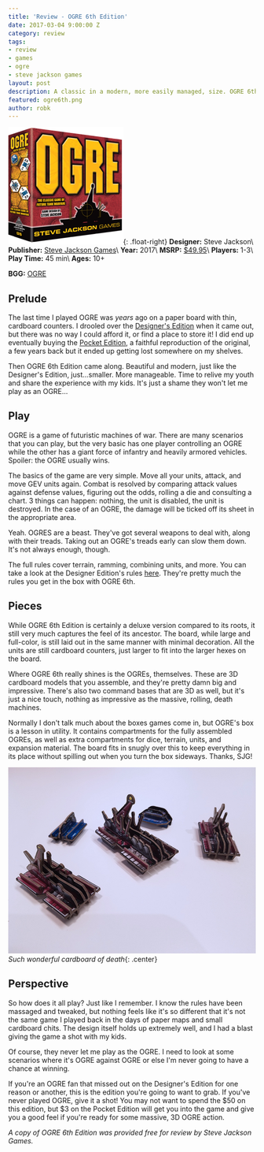 ```yaml
---
title: 'Review - OGRE 6th Edition'
date: 2017-03-04 9:00:00 Z
category: review
tags:
- review
- games
- ogre
- steve jackson games
layout: post
description: A classic in a modern, more easily managed, size. OGRE 6th will bring you back.
featured: ogre6th.png
author: robk
---
```


![OGRE](/images/ogre/cover.png){: .float-right}
**Designer:** Steve Jackson\\
**Publisher:** [Steve Jackson Games](http://www.sjgames.com/ogre/products/ogre6e)\\
**Year:** 2017\\
**MSRP:** [$49.95](http://amzn.to/2mYwj2m)\\
**Players:** 1-3\\
**Play Time:** 45 min\\
**Ages:** 10+

**BGG:** [OGRE](https://boardgamegeek.com/boardgame/5206/ogre)

<h2>Prelude</h2>

The last time I played OGRE was *years* ago on a paper board with thin, cardboard counters. I drooled over the [Designer's Edition](http://www.sjgames.com/ogre/products/ogredesigner/img/ogre_rulebook.pdf) when it came out, but there was no way I could afford it, or find a place to store it! I did end up eventually buying the [Pocket Edition](http://www.sjgames.com/ogre/products/pocketogre/), a faithful reproduction of the original, a few years back but it ended up getting lost somewhere on my shelves.

Then OGRE 6th Edition came along. Beautiful and modern, just like the Designer's Edition, just...smaller. More manageable. Time to relive my youth and share the experience with my kids. It's just a shame they won't let me play as an OGRE...

<h2>Play</h2>

OGRE is a game of futuristic machines of war. There are many scenarios that you can play, but the very basic has one player controlling an OGRE while the other has a giant force of infantry and heavily armored vehicles. Spoiler: the OGRE usually wins.

The basics of the game are very simple. Move all your units, attack, and move GEV units again. Combat is resolved by comparing attack values against defense values, figuring out the odds, rolling a die and consulting a chart. 3 things can happen: nothing, the unit is disabled, the unit is destroyed. In the case of an OGRE, the damage will be ticked off its sheet in the appropriate area.

Yeah. OGRES are a beast. They've got several weapons to deal with, along with their treads. Taking out an OGRE's treads early can slow them down. It's not always enough, though.

The full rules cover terrain, ramming, combining units, and more. You can take a look at the Designer Edition's rules [here](http://www.sjgames.com/ogre/products/ogredesigner/img/ogre_rulebook.pdf). They're pretty much the rules you get in the box with OGRE 6th.

<h2>Pieces</h2>

While OGRE 6th Edition is certainly a deluxe version compared to its roots, it still very much captures the feel of its ancestor. The board, while large and full-color, is still laid out in the same manner with minimal decoration. All the units are still cardboard counters, just larger to fit into the larger hexes on the board.

Where OGRE 6th really shines is the OGREs, themselves. These are 3D cardboard models that you assemble, and they're pretty damn big and impressive. There's also two command bases that are 3D as well, but it's just a nice touch, nothing as impressive as the massive, rolling, death machines.

Normally I don't talk much about the boxes games come in, but OGRE's box is a lesson in utility. It contains compartments for the fully assembled OGREs, as well as extra compartments for dice, terrain, units, and expansion material. The board fits in snugly over this to keep everything in its place without spilling out when you turn the box sideways. Thanks, SJG!

![3D Pieces](/images/ogre/3d.jpg)
*Such wonderful cardboard of death*{: .center}

<h2>Perspective</h2>

So how does it all play? Just like I remember. I know the rules have been massaged and tweaked, but nothing feels like it's so different that it's not the same game I played back in the days of paper maps and small cardboard chits. The design itself holds up extremely well, and I had a blast giving the game a shot with my kids.

Of course, they never let me play as the OGRE. I need to look at some scenarios where it's OGRE against OGRE or else I'm never going to have a chance at winning.

If you're an OGRE fan that missed out on the Designer's Edition for one reason or another, this is the edition you're going to want to grab. If you've never played OGRE, give it a shot! You may not want to spend the $50 on this edition, but $3 on the Pocket Edition will get you into the game and give you a good feel if you're ready for some massive, 3D OGRE action.

*A copy of OGRE 6th Edition was provided free for review by Steve Jackson Games.*
